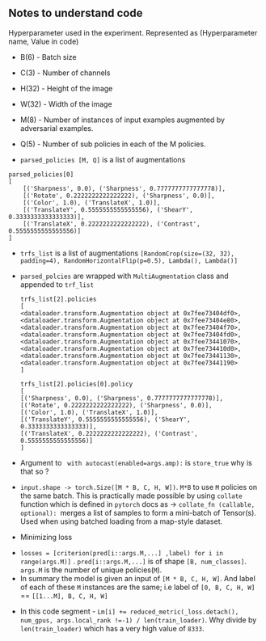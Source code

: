 
## Notes to understand code

Hyperparameter used in the experiment. Represented as (Hyperparameter name, Value in code)
* B(6) - Batch size
* C(3) - Number of channels
* H(32) - Height of the image
* W(32) - Width of the image
* M(8) - Number of instances of input examples augmented by adversarial examples. 
* Q(5) - Number of sub policies in each of the M policies.

* `parsed_policies [M, Q]` is a list of augmentations 

```
parsed_policies[0]
[
    [('Sharpness', 0.0), ('Sharpness', 0.7777777777777778)],
    [('Rotate', 0.2222222222222222), ('Sharpness', 0.0)],
    [('Color', 1.0), ('TranslateX', 1.0)],
    [('TranslateY', 0.5555555555555556), ('ShearY', 0.3333333333333333)],
    [('TranslateX', 0.2222222222222222), ('Contrast', 0.5555555555555556)]
]
```

* `trfs_list` is a list of augmentations
 `[RandomCrop(size=(32, 32), padding=4), RandomHorizontalFlip(p=0.5), Lambda(), Lambda()]` 

* `parsed_polcies` are wrapped with `MultiAugmentation` class and appended to `trf_list`
    ```
    trfs_list[2].policies
    [
    <dataloader.transform.Augmentation object at 0x7fee73404df0>,
    <dataloader.transform.Augmentation object at 0x7fee73404e80>,
    <dataloader.transform.Augmentation object at 0x7fee73404f70>,
    <dataloader.transform.Augmentation object at 0x7fee73404fd0>,
    <dataloader.transform.Augmentation object at 0x7fee73441070>,
    <dataloader.transform.Augmentation object at 0x7fee734410d0>,
    <dataloader.transform.Augmentation object at 0x7fee73441130>,
    <dataloader.transform.Augmentation object at 0x7fee73441190>
    ]
    ```
    ```
    trfs_list[2].policies[0].policy
    [
    [('Sharpness', 0.0), ('Sharpness', 0.7777777777777778)],
    [('Rotate', 0.2222222222222222), ('Sharpness', 0.0)],
    [('Color', 1.0), ('TranslateX', 1.0)],
    [('TranslateY', 0.5555555555555556), ('ShearY', 0.3333333333333333)],
    [('TranslateX', 0.2222222222222222), ('Contrast', 0.5555555555555556)]
    ]
    ```

* Argument to ` with autocast(enabled=args.amp):` is `store_true` why is that so ? 

* `input.shape -> torch.Size([M * B, C, H, W])`. `M*B` to use `M` policies on the same batch. This is practically made
    possible by using `collate ` function which is defined in `pytorch` docs as -> `collate_fn (callable, optional): `merges a
list of samples to form a mini-batch of Tensor(s).  Used when using batched loading from a map-style dataset. 

* Minimizing loss
 - `losses = [criterion(pred[i::args.M,...] ,label) for i in range(args.M)]` . `pred[i::args.M,...]` is of shape
     `[B, num_classes]`. `args.M` is the number of unique policies(`M`). 
 - In summary the model is given an input of `[M * B, C, H, W]`. And label of each of these `M` instances are the same; i.e label of `[0, B, C, H, W]` == `[[1...M], B, C, H, W]`

* In this code segment - `Lm[i] += reduced_metric(_loss.detach(), num_gpus, args.local_rank !=-1) / len(train_loader)`.
    Why divide by `len(train_loader)` which has a very high value of `8333`. 
